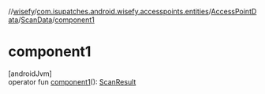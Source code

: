 //[wisefy](../../../../index.md)/[com.isupatches.android.wisefy.accesspoints.entities](../../index.md)/[AccessPointData](../index.md)/[ScanData](index.md)/[component1](component1.md)

# component1

[androidJvm]\
operator fun [component1](component1.md)(): [ScanResult](https://developer.android.com/reference/kotlin/android/net/wifi/ScanResult.html)
